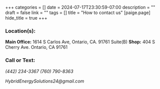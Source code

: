 +++
categories = []
date = 2024-07-17T23:30:59-07:00
description = ""
draft = false
link = ""
tags = []
title = "How to contact us"
[paige.page]
hide_title = true
+++

<div class="text-center">
        
        
### **Location(s):**
**Main Office:** 1614 S Carlos Ave, Ontario, CA. 91761 Suite(B) 
**Shop:** 404 S Cherry Ave. Ontario, CA 91761

### **Call or Text:**
<i class="bi bi-telephone"> (442) 234-3367</i>
<i class="bi bi-telephone"> (760) 790-8363</i>

</div>

<div class="column-gap-3 d-flex display-7 justify-content-center">
<i class="bi bi-envelope"> HybridEnergySolutions24@gmail.com</i>
</div>
